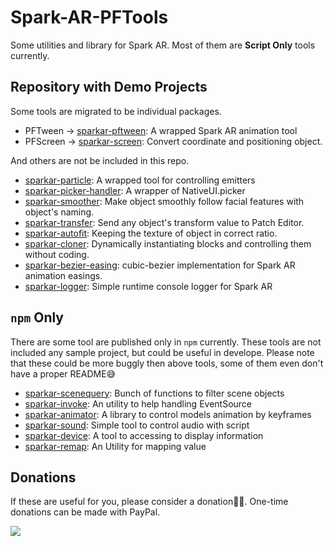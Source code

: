 # Spark-AR-PFTools
Some utilities and library for Spark AR. Most of them are **Script Only** tools currently.

## Repository with Demo Projects
Some tools are migrated to be individual packages.
- PFTween -> [sparkar-pftween](https://github.com/pofulu/sparkar-pftween): A wrapped Spark AR animation tool
- PFScreen -> [sparkar-screen](https://github.com/pofulu/sparkar-screen): Convert coordinate and positioning object.

And others are not be included in this repo.
- [sparkar-particle](https://github.com/pofulu/sparkar-particle): A wrapped tool for controlling emitters
- [sparkar-picker-handler](https://github.com/pofulu/sparkar-picker-handler): A wrapper of NativeUI.picker
- [sparkar-smoother](https://github.com/pofulu/sparkar-smoother): Make object smoothly follow facial features with object's naming.
- [sparkar-transfer](https://github.com/pofulu/sparkar-transfer): Send any object's transform value to Patch Editor.
- [sparkar-autofit](https://github.com/pofulu/sparkar-autofit): Keeping the texture of object in correct ratio.
- [sparkar-cloner](https://github.com/pofulu/sparkar-cloner): Dynamically instantiating blocks and controlling them without coding.
- [sparkar-bezier-easing](https://github.com/pofulu/sparkar-bezier-easing): cubic-bezier implementation for Spark AR animation easings.
- [sparkar-logger](https://github.com/pofulu/sparkar-logger): Simple runtime console logger for Spark AR

## `npm` Only
There are some tool are published only in `npm` currently. These tools are not included any sample project, but could be useful in develope. Please note that these could be more buggly then above tools, some of them even don't have a proper README😅
- [sparkar-scenequery](https://www.npmjs.com/package/sparkar-scenequery): Bunch of functions to filter scene objects
- [sparkar-invoke](https://www.npmjs.com/package/sparkar-invoke): An utility to help handling EventSource
- [sparkar-animator](https://www.npmjs.com/package/sparkar-animator): A library to control models animation by keyframes
- [sparkar-sound](https://www.npmjs.com/package/sparkar-sound): Simple tool to control audio with script
- [sparkar-device](https://www.npmjs.com/package/sparkar-device): A tool to accessing to display information
- [sparkar-remap](https://www.npmjs.com/package/sparkar-remap): An Utility for mapping value

## Donations
If these are useful for you, please consider a donation🙏🏼. One-time donations can be made with PayPal.

[![](https://www.paypalobjects.com/en_US/i/btn/btn_donateCC_LG.gif)](https://www.paypal.com/cgi-bin/webscr?cmd=_s-xclick&hosted_button_id=HW99ESSALJZ36)
